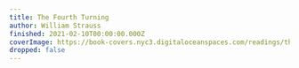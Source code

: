 ```yaml
---
title: The Fourth Turning
author: William Strauss
finished: 2021-02-10T00:00:00.000Z
coverImage: https://book-covers.nyc3.digitaloceanspaces.com/readings/the-fourth-turning-01.jpg
dropped: false
---
```


